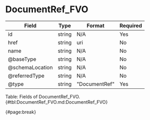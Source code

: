 <!--
    ATTENTION: This file was generated via gradle!
               Do NOT manually edit this file! Any such changes will be overwritten!
-->

# DocumentRef_FVO

| Field | Type | Format | Required |
| ------- | ------- | ------- | --- |
| id | string | N/A | Yes |
| href | string | uri | No |
| name | string | N/A | No |
| @baseType | string | N/A | No |
| @schemaLocation | string | N/A | No |
| @referredType | string | N/A | No |
| @type | string | "DocumentRef" | Yes |

Table: Fields of DocumentRef_FVO. {#tbl:DocumentRef_FVO.md:DocumentRef_FVO}

{#page:break}
